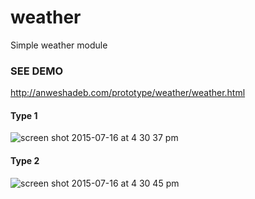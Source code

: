 # weather
Simple weather module

### SEE DEMO
http://anweshadeb.com/prototype/weather/weather.html

#### Type 1
![screen shot 2015-07-16 at 4 30 37 pm](https://cloud.githubusercontent.com/assets/3966551/8737695/f94da7f2-2bd9-11e5-9643-d7980d81bf83.png)


#### Type 2
![screen shot 2015-07-16 at 4 30 45 pm](https://cloud.githubusercontent.com/assets/3966551/8737696/f951bf5e-2bd9-11e5-8af2-f93291b10694.png)
